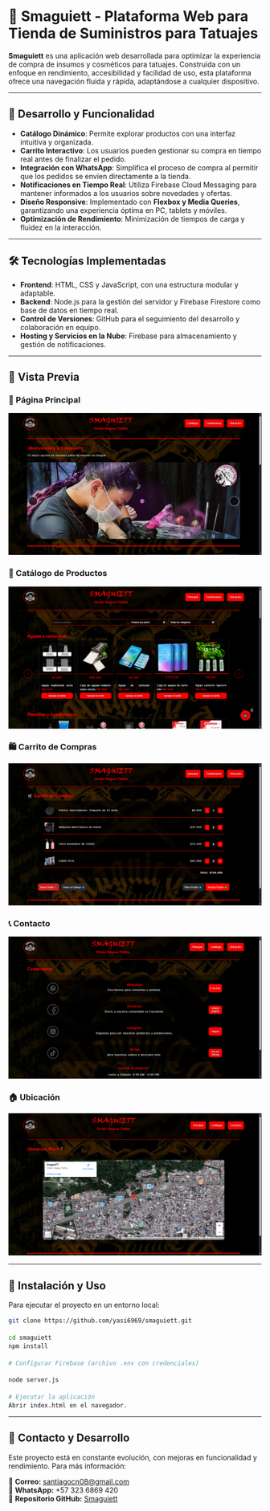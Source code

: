 
# 🖤 Smaguiett - Plataforma Web para Tienda de Suministros para Tatuajes  

**Smaguiett** es una aplicación web desarrollada para optimizar la experiencia de compra de insumos y cosméticos para tatuajes. Construida con un enfoque en rendimiento, accesibilidad y facilidad de uso, esta plataforma ofrece una navegación fluida y rápida, adaptándose a cualquier dispositivo.  

---
## 🚀 Desarrollo y Funcionalidad  

- **Catálogo Dinámico**: Permite explorar productos con una interfaz intuitiva y organizada.  
- **Carrito Interactivo**: Los usuarios pueden gestionar su compra en tiempo real antes de finalizar el pedido.  
- **Integración con WhatsApp**: Simplifica el proceso de compra al permitir que los pedidos se envíen directamente a la tienda.  
- **Notificaciones en Tiempo Real**: Utiliza Firebase Cloud Messaging para mantener informados a los usuarios sobre novedades y ofertas.  
- **Diseño Responsive**: Implementado con **Flexbox y Media Queries**, garantizando una experiencia óptima en PC, tablets y móviles.  
- **Optimización de Rendimiento**: Minimización de tiempos de carga y fluidez en la interacción.  

---

## 🛠️ Tecnologías Implementadas  

- **Frontend**: HTML, CSS y JavaScript, con una estructura modular y adaptable.  
- **Backend**: Node.js para la gestión del servidor y Firebase Firestore como base de datos en tiempo real.  
- **Control de Versiones**: GitHub para el seguimiento del desarrollo y colaboración en equipo.  
- **Hosting y Servicios en la Nube**: Firebase para almacenamiento y gestión de notificaciones.  

---

## 📸 Vista Previa

### 📱 Página Principal  
![Principal](caps/1.png)

### 🛒 Catálogo de Productos  
![Catálogo](caps/2.png)

### 🛍️ Carrito de Compras  
![Carrito](caps/3.png)

### 📞 Contacto  
![Contacto](caps/4.png)

### 🏠 Ubicación  
![Ubicación](caps/5.png)

---

## 🔧 Instalación y Uso  

Para ejecutar el proyecto en un entorno local:  

```sh
git clone https://github.com/yasi6969/smaguiett.git

cd smaguiett
npm install

# Configurar Firebase (archivo .env con credenciales)

node server.js

# Ejecutar la aplicación
Abrir index.html en el navegador.
```
---

## 📩 Contacto y Desarrollo  

Este proyecto está en constante evolución, con mejoras en funcionalidad y rendimiento. Para más información:  

📧 **Correo:** santiagocn08@gmail.com  
📱 **WhatsApp:** +57 323 6869 420  
🔗 **Repositorio GitHub:** [Smaguiett](https://github.com/yasi6969/smaguiett)  

